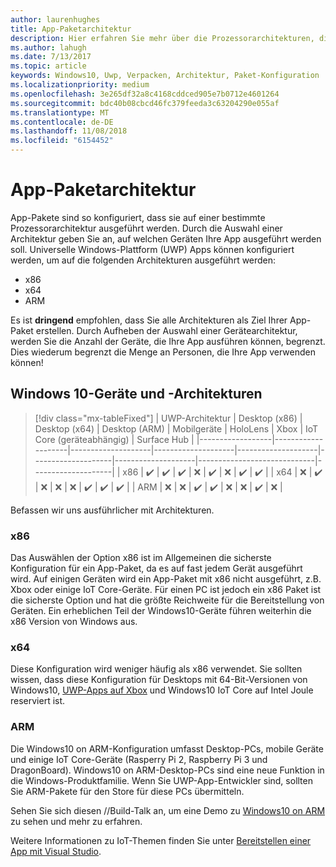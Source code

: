 ```yaml
---
author: laurenhughes
title: App-Paketarchitektur
description: Hier erfahren Sie mehr über die Prozessorarchitekturen, die beim Erstellen des UWP-App-Pakets verwendet werden sollten.
ms.author: lahugh
ms.date: 7/13/2017
ms.topic: article
keywords: Windows10, Uwp, Verpacken, Architektur, Paket-Konfiguration
ms.localizationpriority: medium
ms.openlocfilehash: 3e265df32a8c4168cddced905e7b0712e4601264
ms.sourcegitcommit: bdc40b08cbcd46fc379feeda3c63204290e055af
ms.translationtype: MT
ms.contentlocale: de-DE
ms.lasthandoff: 11/08/2018
ms.locfileid: "6154452"
---
```

# <a name="app-package-architectures"></a>App-Paketarchitektur

App-Pakete sind so konfiguriert, dass sie auf einer bestimmte Prozessorarchitektur ausgeführt werden. Durch die Auswahl einer Architektur geben Sie an, auf welchen Geräten Ihre App ausgeführt werden soll. Universelle Windows-Plattform (UWP) Apps können konfiguriert werden, um auf die folgenden Architekturen ausgeführt werden:
- x86
- x64
- ARM

Es ist **dringend** empfohlen, dass Sie alle Architekturen als Ziel Ihrer App-Paket erstellen. Durch Aufheben der Auswahl einer Gerätearchitektur, werden Sie die Anzahl der Geräte, die Ihre App ausführen können, begrenzt. Dies wiederum begrenzt die Menge an Personen, die Ihre App verwenden können!

## <a name="windows-10-devices-and-architectures"></a>Windows 10-Geräte und -Architekturen

> [!div class="mx-tableFixed"]
| UWP-Architektur | Desktop (x86)      | Desktop (x64)      | Desktop (ARM)      | Mobilgeräte             | HoloLens           | Xbox               | IoT Core (geräteabhängig) | Surface Hub        |
|------------------|--------------------|--------------------|--------------------|--------------------|--------------------|--------------------|-----------------------------|--------------------|
| x86              | :heavy_check_mark: | :heavy_check_mark: | :heavy_check_mark: | :x:                | :heavy_check_mark: | :x:                | :heavy_check_mark:          | :heavy_check_mark: |
| x64              | :x:                | :heavy_check_mark: | :x:                | :x:                | :x:                | :heavy_check_mark: | :heavy_check_mark:          | :heavy_check_mark: |
| ARM              | :x:                | :x:                | :heavy_check_mark: | :heavy_check_mark: | :x:                | :x:                | :heavy_check_mark:          | :x:                |
 

Befassen wir uns ausführlicher mit Architekturen. 

### <a name="x86"></a>x86
Das Auswählen der Option x86 ist im Allgemeinen die sicherste Konfiguration für ein App-Paket, da es auf fast jedem Gerät ausgeführt wird. Auf einigen Geräten wird ein App-Paket mit x86 nicht ausgeführt, z.B. Xbox oder einige IoT Core-Geräte. Für einen PC ist jedoch ein x86 Paket ist die sicherste Option und hat die größte Reichweite für die Bereitstellung von Geräten. Ein erheblichen Teil der Windows10-Geräte führen weiterhin die x86 Version von Windows aus. 

### <a name="x64"></a>x64
Diese Konfiguration wird weniger häufig als x86 verwendet. Sie sollten wissen, dass diese Konfiguration für Desktops mit 64-Bit-Versionen von Windows10, [UWP-Apps auf Xbox](https://docs.microsoft.com/windows/uwp/xbox-apps/system-resource-allocation) und Windows10 IoT Core auf Intel Joule reserviert ist.

### <a name="arm"></a>ARM
Die Windows10 on ARM-Konfiguration umfasst Desktop-PCs, mobile Geräte und einige IoT Core-Geräte (Rasperry Pi 2, Raspberry Pi 3 und DragonBoard). Windows10 on ARM-Desktop-PCs sind eine neue Funktion in die Windows-Produktfamilie. Wenn Sie UWP-App-Entwickler sind, sollten Sie ARM-Pakete für den Store für diese PCs übermitteln. 

Sehen Sie sich diesen //Build-Talk an, um eine Demo zu [Windows10 on ARM](https://channel9.msdn.com/Events/Build/2017/P4171) zu sehen und mehr zu erfahren. 

Weitere Informationen zu IoT-Themen finden Sie unter [Bereitstellen einer App mit Visual Studio](https://developer.microsoft.com/windows/iot/Docs/AppDeployment).
